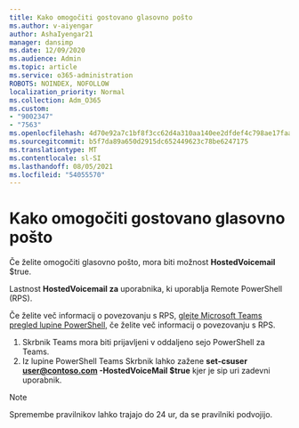 ```yaml
---
title: Kako omogočiti gostovano glasovno pošto
ms.author: v-aiyengar
author: AshaIyengar21
manager: dansimp
ms.date: 12/09/2020
ms.audience: Admin
ms.topic: article
ms.service: o365-administration
ROBOTS: NOINDEX, NOFOLLOW
localization_priority: Normal
ms.collection: Adm_O365
ms.custom:
- "9002347"
- "7563"
ms.openlocfilehash: 4d70e92a7c1bf8f3cc62d4a310aa140ee2dfdef4c798ae17faa961736d9db500
ms.sourcegitcommit: b5f7da89a650d2915dc652449623c78be6247175
ms.translationtype: MT
ms.contentlocale: sl-SI
ms.lasthandoff: 08/05/2021
ms.locfileid: "54055570"
---
```

# <a name="how-to-enable-hosted-voicemail"></a>Kako omogočiti gostovano glasovno pošto

Če želite omogočiti glasovno pošto, mora biti možnost **HostedVoicemail** $true.

Lastnost **HostedVoicemail za** uporabnika, ki uporablja Remote PowerShell (RPS).

Če želite več informacij o povezovanju s RPS, [glejte Microsoft Teams pregled lupine PowerShell,](https://docs.microsoft.com/microsoftteams/teams-powershell-overview) če želite več informacij o povezovanju s RPS.

1. Skrbnik Teams mora biti prijavljeni v oddaljeno sejo PowerShell za Teams.
1. Iz lupine PowerShell Teams Skrbnik lahko zažene **set-csuser user@contoso.com -HostedVoiceMail $true** kjer je sip uri zadevni uporabnik.

> [!NOTE]
> Spremembe pravilnikov lahko trajajo do 24 ur, da se pravilniki podvojijo.